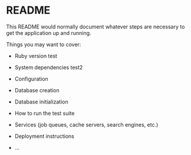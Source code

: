# README

This README would normally document whatever steps are necessary to get the
application up and running.

Things you may want to cover:

* Ruby version
test
* System dependencies
test2
* Configuration

* Database creation

* Database initialization

* How to run the test suite

* Services (job queues, cache servers, search engines, etc.)

* Deployment instructions

* ...
